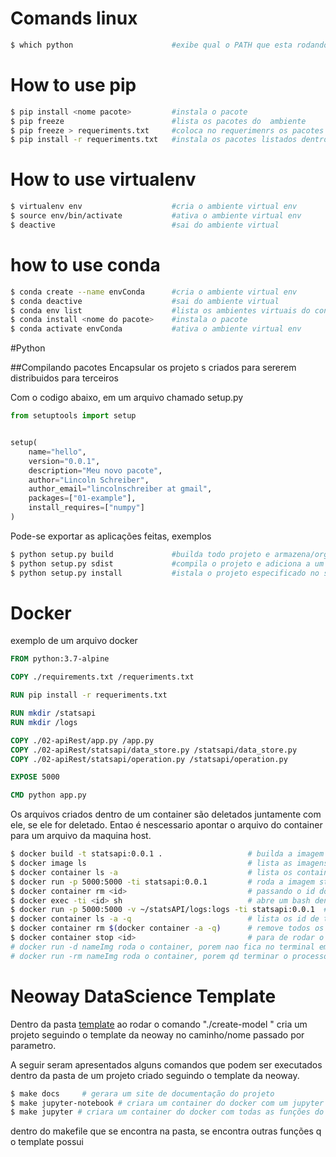 # Comands linux

```bash
$ which python                      #exibe qual o PATH que esta rodando o python
```

# How to use pip

```bash
$ pip install <nome pacote>         #instala o pacote
$ pip freeze                        #lista os pacotes do  ambiente
$ pip freeze > requeriments.txt     #coloca no requerimenrs os pacotes do ambiete
$ pip install -r requeriments.txt   #instala os pacotes listados dentro do requeriments

```

# How to use virtualenv

```bash
$ virtualenv env                    #cria o ambiente virtual env
$ source env/bin/activate           #ativa o ambiente virtual env
$ deactive                          #sai do ambiente virtual

```

# how to use conda
```bash
$ conda create --name envConda      #cria o ambiente virtual env
$ conda deactive                    #sai do ambiente virtual
$ conda env list                    #lista os ambientes virtuais do conda
$ conda install <nome do pacote>    #instala o pacote
$ conda activate envConda           #ativa o ambiente virtual env

```

#Python

##Compilando pacotes
Encapsular os projeto s criados para sererem distribuidos para terceiros

Com o codigo abaixo, em um arquivo chamado setup.py
```python
from setuptools import setup


setup(
    name="hello",
    version="0.0.1",
    description="Meu novo pacote",
    author="Lincoln Schreiber",
    author_email="lincolnschreiber at gmail",
    packages=["01-example"],
    install_requires=["numpy"]
)
```

Pode-se exportar as aplicações feitas, exemplos
```bash
$ python setup.py build             #builda todo projeto e armazena/organiza em pastas
$ python setup.py sdist             #compila o projeto e adiciona a um arquivo compact
$ python setup.py install           #istala o projeto especificado no setup.py

```

# Docker

exemplo de um arquivo docker
```dockerfile
FROM python:3.7-alpine

COPY ./requirements.txt /requeriments.txt

RUN pip install -r requeriments.txt

RUN mkdir /statsapi
RUN mkdir /logs

COPY ./02-apiRest/app.py /app.py
COPY ./02-apiRest/statsapi/data_store.py /statsapi/data_store.py
COPY ./02-apiRest/statsapi/operation.py /statsapi/operation.py

EXPOSE 5000

CMD python app.py
```

Os arquivos criados dentro de um container são deletados juntamente com ele, se ele for deletado. Entao é nescessario apontar o arquivo do container para um arquivo da maquina host.




```bash
$ docker build -t statsapi:0.0.1 .                   # builda a imagem com nome statsapi com a tag 0.0.1 
$ docker image ls                                    # lista as imagens instaladas
$ docker container ls -a                             # lista os containers criados, se nao usar a flag -a mostra somente os que estao rodando 
$ docker run -p 5000:5000 -ti statsapi:0.0.1         # roda a imagem statsapi:0.0.1, comando -p indica que a porta 5000 do container é a mesma que a porta da maquina
$ docker container rm <id>                           # passando o id do container é possivel remover ele
$ docker exec -ti <id> sh                            # abre um bash dentro do container, o comando exec responsavel por executar comandos dentro do container
$ docker run -p 5000:5000 -v ~/statsAPI/logs:logs -ti statsapi:0.0.1  # rodando o container e o parametro -v ~/statsAPI/logs:/logs aponta o uma pasta do computador (~/statsAPI/logs) para salvar os arquivos de uma pasta do container (/logs)  
$ docker container ls -a -q                          # lista os id de todos containers
$ docker container rm $(docker container -a -q)      # remove todos os containers
$ docker container stop <id>                         # para de rodar o container de determinado id
# docker run -d nameImg roda o container, porem nao fica no terminal em que tu esta, ou seja roda em background
# docker run -rm nameImg roda o container, porem qd terminar o processo / parar o processo ele é removido pq da flag -rm


```


# Neoway DataScience Template

Dentro da pasta [template](00-Introduction/03-modelNeoWay/data-science-template) ao rodar o comando "./create-model <nome>" cria um projeto seguindo o template da neoway no caminho/nome passado por parametro.

A seguir seram apresentados alguns comandos que podem ser executados dentro da pasta de um projeto criado seguindo o template da neoway.
```bash
$ make docs     # gerara um site de documentação do projeto
$ make jupyter-notebook # criara um container do docker com um jupyter notebook e coloca pra rodar
$ make jupyter # criara um container do docker com todas as funções do jupyter lab 

```

dentro do makefile que se encontra na pasta, se encontra outras funções q o template possui